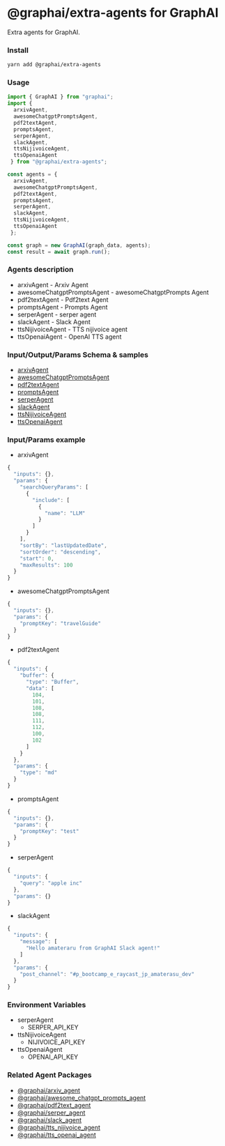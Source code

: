 
# @graphai/extra-agents for GraphAI

Extra agents for GraphAI.

### Install

```sh
yarn add @graphai/extra-agents
```


### Usage

```typescript
import { GraphAI } from "graphai";
import { 
  arxivAgent,
  awesomeChatgptPromptsAgent,
  pdf2textAgent,
  promptsAgent,
  serperAgent,
  slackAgent,
  ttsNijivoiceAgent,
  ttsOpenaiAgent
 } from "@graphai/extra-agents";

const agents = { 
  arxivAgent,
  awesomeChatgptPromptsAgent,
  pdf2textAgent,
  promptsAgent,
  serperAgent,
  slackAgent,
  ttsNijivoiceAgent,
  ttsOpenaiAgent
 };

const graph = new GraphAI(graph_data, agents);
const result = await graph.run();
```

### Agents description
- arxivAgent - Arxiv Agent
- awesomeChatgptPromptsAgent - awesomeChatgptPrompts Agent
- pdf2textAgent - Pdf2text Agent
- promptsAgent - Prompts Agent
- serperAgent - serper agent
- slackAgent - Slack Agent
- ttsNijivoiceAgent - TTS nijivoice agent
- ttsOpenaiAgent - OpenAI TTS agent

### Input/Output/Params Schema & samples
 - [arxivAgent](https://github.com/receptron/graphai-agents/blob/main/docs/agentDocs/net/arxivAgent.md)
 - [awesomeChatgptPromptsAgent](https://github.com/receptron/graphai-agents/blob/main/docs/agentDocs/prompt/awesomeChatgptPromptsAgent.md)
 - [pdf2textAgent](https://github.com/receptron/graphai-agents/blob/main/docs/agentDocs/documents/pdf2textAgent.md)
 - [promptsAgent](https://github.com/receptron/graphai-agents/blob/main/docs/agentDocs/prompt/promptsAgent.md)
 - [serperAgent](https://github.com/receptron/graphai-agents/blob/main/docs/agentDocs/net/serperAgent.md)
 - [slackAgent](https://github.com/receptron/graphai-agents/blob/main/docs/agentDocs/net/slackAgent.md)
 - [ttsNijivoiceAgent](https://github.com/receptron/graphai-agents/blob/main/docs/agentDocs/tts/ttsNijivoiceAgent.md)
 - [ttsOpenaiAgent](https://github.com/receptron/graphai-agents/blob/main/docs/agentDocs/tts/ttsOpenaiAgent.md)

### Input/Params example
 - arxivAgent

```typescript
{
  "inputs": {},
  "params": {
    "searchQueryParams": [
      {
        "include": [
          {
            "name": "LLM"
          }
        ]
      }
    ],
    "sortBy": "lastUpdatedDate",
    "sortOrder": "descending",
    "start": 0,
    "maxResults": 100
  }
}
```

 - awesomeChatgptPromptsAgent

```typescript
{
  "inputs": {},
  "params": {
    "promptKey": "travelGuide"
  }
}
```

 - pdf2textAgent

```typescript
{
  "inputs": {
    "buffer": {
      "type": "Buffer",
      "data": [
        104,
        101,
        108,
        108,
        111,
        112,
        100,
        102
      ]
    }
  },
  "params": {
    "type": "md"
  }
}
```

 - promptsAgent

```typescript
{
  "inputs": {},
  "params": {
    "promptKey": "test"
  }
}
```

 - serperAgent

```typescript
{
  "inputs": {
    "query": "apple inc"
  },
  "params": {}
}
```

 - slackAgent

```typescript
{
  "inputs": {
    "message": [
      "Hello amateraru from GraphAI Slack agent!"
    ]
  },
  "params": {
    "post_channel": "#p_bootcamp_e_raycast_jp_amaterasu_dev"
  }
}
```


### Environment Variables
 - serperAgent
   - SERPER_API_KEY
 - ttsNijivoiceAgent
   - NIJIVOICE_API_KEY
 - ttsOpenaiAgent
   - OPENAI_API_KEY

### Related Agent Packages
 - [@graphai/arxiv_agent](https://www.npmjs.com/package/@graphai/arxiv_agent)
 - [@graphai/awesome_chatgpt_prompts_agent](https://www.npmjs.com/package/@graphai/awesome_chatgpt_prompts_agent)
 - [@graphai/pdf2text_agent](https://www.npmjs.com/package/@graphai/pdf2text_agent)
 - [@graphai/serper_agent](https://www.npmjs.com/package/@graphai/serper_agent)
 - [@graphai/slack_agent](https://www.npmjs.com/package/@graphai/slack_agent)
 - [@graphai/tts_nijivoice_agent](https://www.npmjs.com/package/@graphai/tts_nijivoice_agent)
 - [@graphai/tts_openai_agent](https://www.npmjs.com/package/@graphai/tts_openai_agent)





